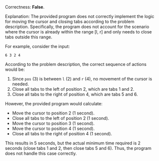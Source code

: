 Correctness: **False**.

Explanation: The provided program does not correctly implement the logic for moving the cursor and closing tabs according to the problem description. Specifically, the program does not account for the scenario where the cursor is already within the range [l, r] and only needs to close tabs outside this range. 

For example, consider the input:
```
6 3 2 4
```
According to the problem description, the correct sequence of actions would be:
1. Since `pos` (3) is between `l` (2) and `r` (4), no movement of the cursor is needed.
2. Close all tabs to the left of position 2, which are tabs 1 and 2.
3. Close all tabs to the right of position 4, which are tabs 5 and 6.

However, the provided program would calculate:
- Move the cursor to position 2 (1 second).
- Close all tabs to the left of position 2 (1 second).
- Move the cursor to position 3 (1 second).
- Move the cursor to position 4 (1 second).
- Close all tabs to the right of position 4 (1 second).

This results in 5 seconds, but the actual minimum time required is 2 seconds (close tabs 1 and 2, then close tabs 5 and 6). Thus, the program does not handle this case correctly.